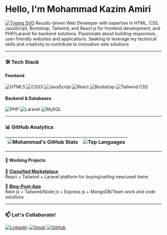 #  Hello, I'm Mohammad Kazim Amiri
[![Typing SVG](https://readme-typing-svg.herokuapp.com?font=Fira+Code&size=24&duration=3000&pause=1000&color=38BCF7&width=500&lines=Full-Stack+Web+Developer;Laravel+%7C+React+Specialist;Open-Source+Contributor;Problem+Solver+%F0%9F%A7%A0)](https://git.io/typing-svg)
Results-driven Web Developer with expertise in HTML, CSS, JavaScript,
Bootstrap, Tailwind, and React.js for frontend development, and
PHP/Laravel for backend solutions. Passionate about building
responsive, user-friendly websites and applications. Seeking to
leverage my technical skills and creativity to contribute to innovative
web solutions

---

### 🛠️ **Tech Stack**  

#### **Frontend**  
![HTML5](https://img.shields.io/badge/-HTML5-E34F26?style=flat-square&logo=html5&logoColor=white)
![CSS3](https://img.shields.io/badge/-CSS3-1572B6?style=flat-square&logo=css3&logoColor=white)
![JavaScript](https://img.shields.io/badge/-JavaScript-F7DF1E?style=flat-square&logo=javascript&logoColor=black)
![React](https://img.shields.io/badge/-React-61DAFB?style=flat-square&logo=react&logoColor=black)
![Bootstrap](https://img.shields.io/badge/-Bootstrap-7952B3?style=flat-square&logo=bootstrap&logoColor=white)
![Tailwind CSS](https://img.shields.io/badge/-Tailwind_CSS-06B6D4?style=flat-square&logo=tailwind-css&logoColor=white)

#### **Backend & Databases**  
![PHP](https://img.shields.io/badge/-PHP-777BB4?style=flat-square&logo=php&logoColor=white)
![Laravel](https://img.shields.io/badge/-Laravel-FF2D20?style=flat-square&logo=laravel&logoColor=white)
![MySQL](https://img.shields.io/badge/-MySQL-4479A1?style=flat-square&logo=mysql&logoColor=white)

---

### 📊 **GitHub Analytics**  
| ![Mohammad's GitHub Stats](https://github-readme-stats.vercel.app/api?username=mohammadkazim&show_icons=true&count_private=true&theme=algolia&hide_border=true&include_all_commits=true&line_height=24) | ![Top Languages](https://github-readme-stats.vercel.app/api/top-langs/?username=mohammadkazim&layout=compact&theme=algolia&hide_border=true&langs_count=6) |
|------------------------------------------------------------------------------------------------------------------------------------------------------------------------------------------------------|------------------------------------------------------------------------------------------------------------------------------------------------------------|

---

#### 📌 **Working Projects**  
🔹 **[Classified Marketplace](https://github.com/mohammadkazim/classified-marketplace)**  
React + Tailwind + Laravel platform for buying/selling new/used items  

🔹 **[Blog-Post-App](https://github.com/mohammadkazim/university-system)**  
Next js + Tailwind/Node js + Express js + MongoDB/Team work and code solutions

---

### 📫 **Let's Collaborate!**  
[![LinkedIn](https://img.shields.io/badge/LinkedIn-Connect%20with%20me-0077B5?style=for-the-badge&logo=linkedin&logoColor=white)](https://www.linkedin.com/in/mohammad-kazim-amiri-111210323)
[![Gmail](https://img.shields.io/badge/Gmail-mohmmad.kazimamiri2001@gmail.com-D14836?style=for-the-badge&logo=gmail&logoColor=white)](mailto:mohmmad.kazimamiri2001@gmail.com)
[![GitHub](https://img.shields.io/badge/GitHub-Follow%20my%20work-181717?style=for-the-badge&logo=github&logoColor=white)](https://github.com/mohammadkazim)
